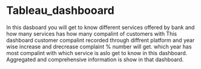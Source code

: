# Tableau_dashbooard
In this dasboard you will get to know different services offered by bank and how many services has how many compalint of customers
with This dashboard customer compalint recorded through diffrent platform and year wise increase  and drecrease complaint % number will get.
which year has most compalint with which service is aslo get to know in this dashboard.
Aggregated and comprehensive information is show in that dashboard.
